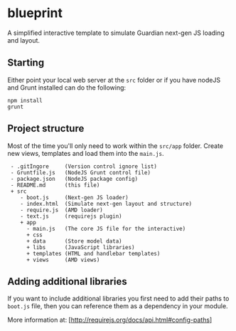# blueprint


A simplified interactive template to simulate Guardian next-gen JS loading and layout.

## Starting
Either point your local web server at the `src` folder or if you have nodeJS and Grunt installed can do the following:

```shell
npm install
grunt
```


## Project structure
Most of the time you'll only need to work within the `src/app` folder. Create new views, templates and load them into
the `main.js`.

```
 - .gitIngore     (Version control ignore list)
 - Gruntfile.js   (NodeJS Grunt control file)
 - package.json   (NodeJS package config)
 - README.md      (this file)
 + src
    - boot.js     (Next-gen JS loader)
    - index.html  (Simulate next-gen layout and structure)
    - require.js  (AMD loader)
    - text.js     (requirejs plugin)
    + app
      - main.js   (The core JS file for the interactive)
      + css
      + data      (Store model data)
      + libs      (JavaScript libraries)
      + templates (HTML and handlebar templates)
      + views     (AMD views)
```

## Adding additional libraries
If you want to include additional libraries you first need to add their paths to `boot.js` file, then you can
reference them as a dependency in your module.

More information at: [http://requirejs.org/docs/api.html#config-paths]



